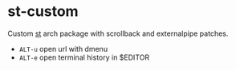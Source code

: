 # st-custom

Custom [st](https://st.suckless.org/) arch package with scrollback and externalpipe patches.

- `ALT-u` open url with dmenu
- `ALT-e` open terminal history in $EDITOR
